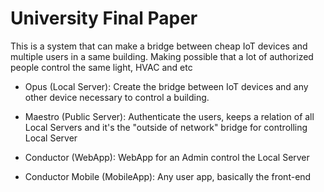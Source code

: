 # University Final Paper

This is a system that can make a bridge between cheap IoT devices and multiple users in a same building.
Making possible that a lot of authorized people control the same light, HVAC and etc

* Opus (Local Server): Create the bridge between IoT devices and any other device necessary to control a building.

* Maestro (Public Server): Authenticate the users, keeps a relation of all Local Servers and it's the "outside of network" bridge
for controlling Local Server

* Conductor (WebApp): WebApp for an Admin control the Local Server

* Conductor Mobile (MobileApp): Any user app, basically the front-end